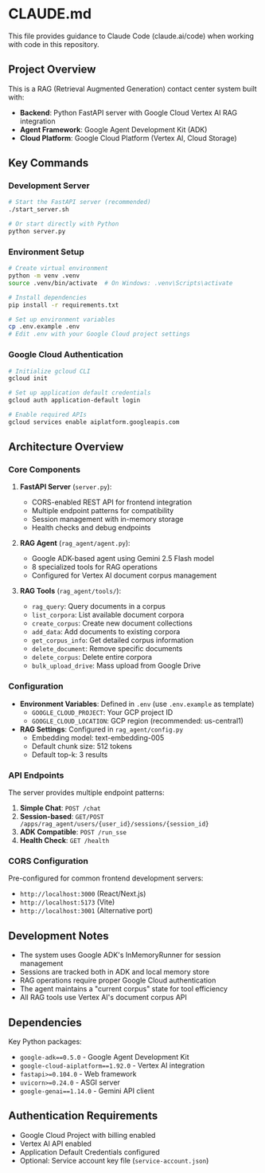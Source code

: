 # CLAUDE.md

This file provides guidance to Claude Code (claude.ai/code) when working with code in this repository.

## Project Overview

This is a RAG (Retrieval Augmented Generation) contact center system built with:
- **Backend**: Python FastAPI server with Google Cloud Vertex AI RAG integration
- **Agent Framework**: Google Agent Development Kit (ADK)
- **Cloud Platform**: Google Cloud Platform (Vertex AI, Cloud Storage)

## Key Commands

### Development Server
```bash
# Start the FastAPI server (recommended)
./start_server.sh

# Or start directly with Python
python server.py
```

### Environment Setup
```bash
# Create virtual environment
python -m venv .venv
source .venv/bin/activate  # On Windows: .venv\Scripts\activate

# Install dependencies
pip install -r requirements.txt

# Set up environment variables
cp .env.example .env
# Edit .env with your Google Cloud project settings
```

### Google Cloud Authentication
```bash
# Initialize gcloud CLI
gcloud init

# Set up application default credentials
gcloud auth application-default login

# Enable required APIs
gcloud services enable aiplatform.googleapis.com
```

## Architecture Overview

### Core Components

1. **FastAPI Server** (`server.py`):
   - CORS-enabled REST API for frontend integration
   - Multiple endpoint patterns for compatibility
   - Session management with in-memory storage
   - Health checks and debug endpoints

2. **RAG Agent** (`rag_agent/agent.py`):
   - Google ADK-based agent using Gemini 2.5 Flash model
   - 8 specialized tools for RAG operations
   - Configured for Vertex AI document corpus management

3. **RAG Tools** (`rag_agent/tools/`):
   - `rag_query`: Query documents in a corpus
   - `list_corpora`: List available document corpora
   - `create_corpus`: Create new document collections
   - `add_data`: Add documents to existing corpora
   - `get_corpus_info`: Get detailed corpus information
   - `delete_document`: Remove specific documents
   - `delete_corpus`: Delete entire corpora
   - `bulk_upload_drive`: Mass upload from Google Drive

### Configuration

- **Environment Variables**: Defined in `.env` (use `.env.example` as template)
  - `GOOGLE_CLOUD_PROJECT`: Your GCP project ID
  - `GOOGLE_CLOUD_LOCATION`: GCP region (recommended: us-central1)
- **RAG Settings**: Configured in `rag_agent/config.py`
  - Embedding model: text-embedding-005
  - Default chunk size: 512 tokens
  - Default top-k: 3 results

### API Endpoints

The server provides multiple endpoint patterns:

1. **Simple Chat**: `POST /chat`
2. **Session-based**: `GET/POST /apps/rag_agent/users/{user_id}/sessions/{session_id}`
3. **ADK Compatible**: `POST /run_sse`
4. **Health Check**: `GET /health`

### CORS Configuration

Pre-configured for common frontend development servers:
- `http://localhost:3000` (React/Next.js)
- `http://localhost:5173` (Vite)
- `http://localhost:3001` (Alternative port)

## Development Notes

- The system uses Google ADK's InMemoryRunner for session management
- Sessions are tracked both in ADK and local memory store
- RAG operations require proper Google Cloud authentication
- The agent maintains a "current corpus" state for tool efficiency
- All RAG tools use Vertex AI's document corpus API

## Dependencies

Key Python packages:
- `google-adk==0.5.0` - Google Agent Development Kit
- `google-cloud-aiplatform==1.92.0` - Vertex AI integration
- `fastapi>=0.104.0` - Web framework
- `uvicorn>=0.24.0` - ASGI server
- `google-genai==1.14.0` - Gemini API client

## Authentication Requirements

- Google Cloud Project with billing enabled
- Vertex AI API enabled
- Application Default Credentials configured
- Optional: Service account key file (`service-account.json`)